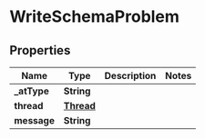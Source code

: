 # WriteSchemaProblem

## Properties
Name | Type | Description | Notes
------------ | ------------- | ------------- | -------------
**_atType** | **String** |  | 
**thread** | [**Thread**](Thread.md) |  | 
**message** | **String** |  | 
